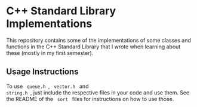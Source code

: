 # C++ Standard Library Implementations

This repository contains some of the implementations of some classes and functions in the C++ Standard Library that I wrote when learning about these (mostly in my first semester). 

## Usage Instructions
To use <code> queue.h </code>, <code> vector.h </code> and <code> string.h </code>, just include the respective files in your code and use them.
See the README of the <code> sort </code> files for instructions on how to use those.
